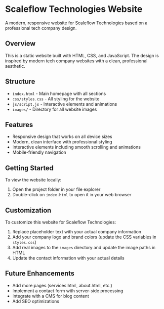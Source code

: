 # Scaleflow Technologies Website

A modern, responsive website for Scaleflow Technologies based on a professional tech company design.

## Overview

This is a static website built with HTML, CSS, and JavaScript. The design is inspired by modern tech company websites with a clean, professional aesthetic.

## Structure

- `index.html` - Main homepage with all sections
- `css/styles.css` - All styling for the website
- `js/script.js` - Interactive elements and animations
- `images/` - Directory for all website images

## Features

- Responsive design that works on all device sizes
- Modern, clean interface with professional styling
- Interactive elements including smooth scrolling and animations
- Mobile-friendly navigation

## Getting Started

To view the website locally:

1. Open the project folder in your file explorer
2. Double-click on `index.html` to open it in your web browser

## Customization

To customize this website for Scaleflow Technologies:

1. Replace placeholder text with your actual company information
2. Add your company logo and brand colors (update the CSS variables in `styles.css`)
3. Add real images to the `images` directory and update the image paths in HTML
4. Update the contact information with your actual details

## Future Enhancements

- Add more pages (services.html, about.html, etc.)
- Implement a contact form with server-side processing
- Integrate with a CMS for blog content
- Add SEO optimizations
